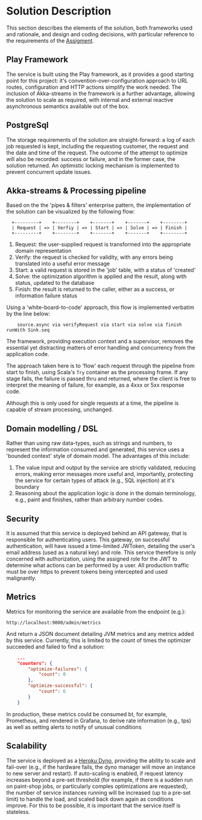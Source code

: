 # Solution Description
This section describes the elements of the solution, both frameworks used and rationale, and design and coding
decisions, with particular reference to the requirements of the [Assigment](docs/task.md).

## Play Framework
The service is built using the Play framework, as it provides a good starting point for this project: 
it's convention-over-configuration approach to URL routes, configuration and HTTP actions simplify the work needed.
The inclusion of Akka-streams in the framework is a further advantage, allowing the solution to scale as required,
with internal and external reactive asynchronous semantics available out of the box.

## PostgreSql
The storage requirements of the solution are straight-forward: a log of each job requested is kept, including 
the requesting customer, the request and the date and time of the request.  The outcome of the attempt to 
optimize will also be recorded: success or failure, and in the former case, the solution returned. 
An optimistic locking mechanism is implemented to prevent concurrent update issues.

## Akka-streams & Processing pipeline
Based on the the 'pipes & filters' enterprise pattern, the implementation of the solution can be visualized
by the following flow:

```
  +---------+    +--------+    +-------+    +-------+    +--------+
  | Request | => | Verfiy | => | Start | => | Solve | => | Finish |
  +---------+    +--------+    +-------+    +-------+    +--------+
```
1.  Request: the user-supplied request is transformed into the appropriate domain representation
2.  Verify: the request is checked for validity, with any errors being translated into a useful error message
3.  Start: a valid request is stored in the 'job' table, with a status of 'created'
4.  Solve: the optimization algorithm is applied and the result, along with status, updated to the database
5.  Finish: the result is returned to the caller, either as a success, or information failure status

Using a 'white-board-to-code' approach, this flow is implemented verbatim by the line below:
```
    source.async via verifyRequest via start via solve via finish runWith Sink.seq
```
The framework, providing execution context and a supervisor, removes the essential yet distracting
matters of error handling and concurrency from the application code.

The approach taken here is to 'flow' each request through the pipeline from start to finish, using Scala's `Try`
container as the processing frame.  If any stage fails, the failure is passed thru and returned, where the client
is free to interpret the meaning of failure, for example, as a 4xxx or 5xx response code.

Although this is only used for single requests at a time, the pipeline is capable of stream processing, unchanged.

## Domain modelling / DSL
Rather than using raw data-types, such as strings and numbers, to represent the information consumed and generated,
this service uses a 'bounded context' style of domain model.  The advantages of this include:
1.   The value input and output by the service are strictly validated, reducing errors, making error messages more
useful and, importantly, protecting the service for certain types of attack (e.g., SQL injection) at it's boundary
2.  Reasoning about the application logic is done in the domain terminology, e.g., paint and finishes, rather than
arbitrary number codes.

## Security
It is assumed that this service is deployed behind an API gateway, that is responsible for authenticating users.
This gateway, on successful authentication, will have issued a time-limited JWToken, detailing the user's email
address (used as a natural key) and role.  This service therefore is only concerned with authorization, using the
assigned role for the JWT to determine what actions can be performed by a user.  All production traffic must be
over https to prevent tokens being intercepted and used malignantly.

## Metrics
Metrics for monitoring the service are available from the endpoint (e.g.):
```
http://localhost:9000/admin/metrics
```
And return a JSON document detailing JVM metrics and any metrics added by this service.  Currently, this is limited
to the count of times the optimizer succeeded and failed to find a solution:
```json
    ...
    "counters": {
        "optimize-failures": {
            "count": 0
        },
        "optimize-successful": {
            "count": 6
        }
    }
```
In production, these metrics could be consumed bt, for example, Prometheus, and rendered in Grafana, to derive 
rate information (e.g., tps) as well as setting alerts to notify of unusual conditions

## Scalability
The service is deployed as a [Heroku Dyno](https://www.heroku.com/dynos), providing the ability to scale and fail-over
(e.g., if the hardware fails, the dyno manager will move an instance to new server and restart).  If auto-scaling is
enabled, if request latency increases beyond a pre-set threshold (for example, if there is a sudden run on paint-shop
jobs, or particularly comples optimizations are requested), the number of service instances running will be increased
(up to a pre-set limit) to handle the load, and scaled back down again as conditions improve.
For this to be possible, it is important that the service itself is stateless.

